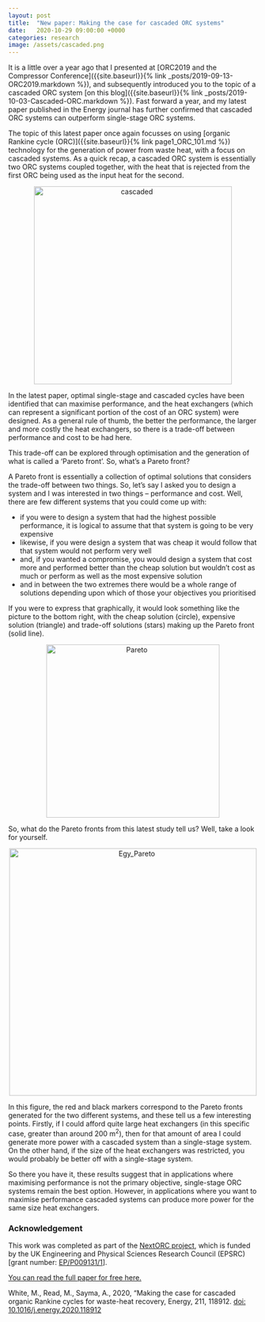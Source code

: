 ```yaml
---
layout: post
title:  "New paper: Making the case for cascaded ORC systems"
date:   2020-10-29 09:00:00 +0000
categories: research
image: /assets/cascaded.png
---
```

It is a little over a year ago that I presented at [ORC2019 and the Compressor Conference]({{site.baseurl}}{% link _posts/2019-09-13-ORC2019.markdown %}), and subsequently introduced you to the topic of a cascaded ORC system [on this blog]({{site.baseurl}}{% link _posts/2019-10-03-Cascaded-ORC.markdown %}). Fast forward a year, and my latest paper published in the Energy journal has further confirmed that cascaded ORC systems can outperform single-stage ORC systems.

The topic of this latest paper once again focusses on using [organic Rankine cycle (ORC)]({{site.baseurl}}{% link page1_ORC_101.md %}) technology for the generation of power from waste heat, with a focus on cascaded systems. As a quick recap, a cascaded ORC system is essentially two ORC systems coupled together, with the heat that is rejected from the first ORC being used as the input heat for the second.

<p></p>
<div style="text-align:center">
	<img src="{{site.baseurl}}/assets/cascaded.png" alt="cascaded" style="width:400px;" />
</div>
<p></p>

In the latest paper, optimal single-stage and cascaded cycles have been identified that can maximise performance, and the heat exchangers (which can represent a significant portion of the cost of an ORC system) were designed.  As a general rule of thumb, the better the performance, the larger and more costly the heat exchangers, so there is a trade-off between performance and cost to be had here.

This trade-off can be explored through optimisation and the generation of what is called a ‘Pareto front’. So, what’s a Pareto front?

A Pareto front is essentially a collection of optimal solutions that considers the trade-off between two things. So, let’s say I asked you to design a system and I was interested in two things – performance and cost. Well, there are few different systems that you could come up with:
* if you were to design a system that had the highest possible performance, it is logical to assume that that system is going to be very expensive
* likewise, if you were design a system that was cheap it would follow that that system would not perform very well
* and, if you wanted a compromise, you would design a system that cost more and performed better than the cheap solution but wouldn’t cost as much or perform as well as the most expensive solution
* and in between the two extremes there would be a whole range of solutions depending upon which of those your objectives you prioritised

If you were to express that graphically, it would look something like the picture to the bottom right, with the cheap solution (circle), expensive solution (triangle) and trade-off solutions (stars) making up the Pareto front (solid line).

<p></p>
<div style="text-align:center">
	<img src="{{site.baseurl}}/assets/Pareto_front.png" alt="Pareto" style="width:350px;" />
</div>
<p></p>

So, what do the Pareto fronts from this latest study tell us? Well, take a look for yourself.

<p></p>
<div style="text-align:center">
	<img src="{{site.baseurl}}/assets/Energy2020_pareto.png" alt="Egy_Pareto" style="width:500px;" />
</div>
<p></p>

In this figure, the red and black markers correspond to the Pareto fronts generated for the two different systems, and these tell us a few interesting points. Firstly, if I could afford quite large heat exchangers (in this specific case, greater than around 200 m<sup>2</sup>), then for that amount of area I could generate more power with a cascaded system than a single-stage system. On the other hand, if the size of the heat exchangers was restricted, you would probably be better off with a single-stage system.

So there you have it, these results suggest that in applications where maximising performance is not the primary objective, single-stage ORC systems remain the best option. However, in applications where you want to maximise performance cascaded systems can produce more power for the same size heat exchangers.


### Acknowledgement
This work was completed as part of the [NextORC project](www.city.ac.uk/nextorc), which is funded by the UK Engineering and Physical Sciences Research Council (EPSRC) [grant number: [EP/P009131/1](https://gow.epsrc.ukri.org/NGBOViewGrant.aspx?GrantRef=EP/P009131/1)].

[You can read the full paper for free here.](https://doi.org/10.1016/j.energy.2020.118912)

White, M., Read, M., Sayma, A., 2020, “Making the case for cascaded organic Rankine cycles for waste-heat recovery, Energy, 211, 118912. [doi: 10.1016/j.energy.2020.118912](https://doi.org/10.1016/j.energy.2020.118912)
